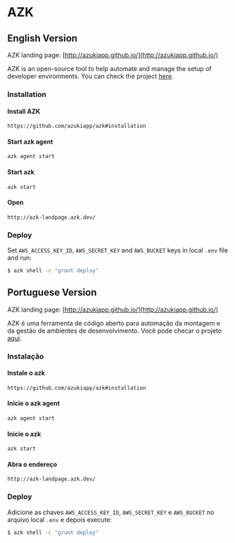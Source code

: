 # AZK

## English Version

AZK landing page: [http://azukiapp.github.io/](http://azukiapp.github.io/)

AZK is an open-source tool to help automate and manage the setup of developer environments. You can check the project [here](https://github.com/azukiapp/azk).

### Installation

#### Install AZK
	https://github.com/azukiapp/azk#installation
#### Start azk agent
	azk agent start
#### Start azk
	azk start
#### Open
    http://azk-landpage.azk.dev/

### Deploy
Set `AWS_ACCESS_KEY_ID`, `AWS_SECRET_KEY` and `AWS_BUCKET` keys in local `.env` file and run:

```bash
$ azk shell -c "grunt deploy"
```

## Portuguese Version

AZK landing page: [http://azukiapp.github.io/](http://azukiapp.github.io/)

AZK é uma ferramenta de código aberto para automação da montagem e da gestão de ambientes de desenvolvimento. Você pode checar o projeto [aqui](https://github.com/azukiapp/azk).

### Instalação

#### Instale o azk
    https://github.com/azukiapp/azk#installation
#### Inicie o azk agent
    azk agent start
#### Inicie o azk
    azk start
#### Abra o endereço
    http://azk-landpage.azk.dev/

### Deploy

Adicione as chaves `AWS_ACCESS_KEY_ID`, `AWS_SECRET_KEY` e `AWS_BUCKET` no arquivo local `.env` e depois execute:

```bash
$ azk shell -c "grunt deploy"
```